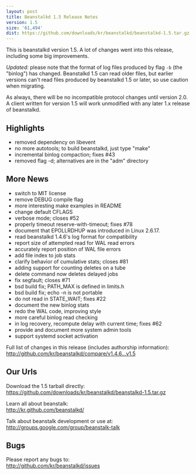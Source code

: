 ```yaml
---
layout: post
title: Beanstalkd 1.5 Release Notes
version: 1.5
size: '61,494'
dist: https://github.com/downloads/kr/beanstalkd/beanstalkd-1.5.tar.gz
---
```


This is beanstalkd version 1.5. A lot of changes went into this release,
including some big improvements.

*Updated:* please note that the format of log files produced by flag `-b` (the
"binlog") has changed. Beanstalkd 1.5 can read older files, but earlier
versions can't read files produced by beanstalkd 1.5 or later, so use caution
when migrating.

As always, there will be no incompatible protocol changes until version 2.0. A
client written for version 1.5 will work unmodified with any later 1.x
release of beanstalkd.

Highlights
----------

- removed dependency on libevent
- no more autotools; to build beanstalkd, just type "make"
- incremental binlog compaction; fixes #43
- removed flag -d; alternatives are in the "adm" directory

More News
---------

- switch to MIT license
- remove DEBUG compile flag
- more interesting make examples in README
- change default CFLAGS
- verbose mode; closes #52
- properly timeout reserve-with-timeout; fixes #78
- document that EPOLLRDHUP was introduced in Linux 2.6.17.
- read beanstalkd 1.4.6's log format for compatibility
- report size of attempted read for WAL read errors
- accurately report position of WAL file errors
- add file index to job stats
- clarify behavior of cumulative stats; closes #81
- adding support for counting deletes on a tube
- delete command now deletes delayed jobs
- fix segfault; closes #71
- bsd build fix; PATH_MAX is defined in limits.h
- bsd build fix; echo -n is not portable
- do not read in STATE_WAIT; fixes #22
- document the new binlog stats
- redo the WAL code, improving style
- more careful binlog read checking
- in log recovery, recompute delay with current time; fixes #62
- provide and document more system admin tools
- support systemd socket activation

Full list of changes in this release (includes authorship information):  
<http://github.com/kr/beanstalkd/compare/v1.4.6...v1.5>

Our Urls
--------

Download the 1.5 tarball directly:  
<https://github.com/downloads/kr/beanstalkd/beanstalkd-1.5.tar.gz>

Learn all about beanstalk:  
<http://kr.github.com/beanstalkd/>

Talk about beanstalk development or use at:  
<http://groups.google.com/group/beanstalk-talk>

Bugs
----

Please report any bugs to:  
<http://github.com/kr/beanstalkd/issues>
